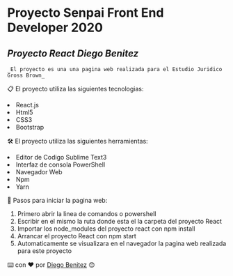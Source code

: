 # Proyecto Senpai Front End Developer 2020
## <i>Proyecto React Diego Benitez</i>
```
_El proyecto es una una pagina web realizada para el Estudio Juridico Gross Brown_

```

📋 El proyecto utiliza las siguientes tecnologias:

<li>React.js</li> 
<li>Html5</li> 
<li>CSS3</li>  
<li>Bootstrap</li>

🛠️ El proyecto utiliza las siguientes herramientas:

<li>Editor de Codigo Sublime Text3</li> 
<li>Interfaz de consola PowerShell</li> 
<li>Navegador Web</li>  
<li>Npm</li>
<li>Yarn</li>

🔧 Pasos para iniciar la pagina web: 

<ol>
  <li>Primero abrir la linea de comandos o powershell</li>
  <li>Escribir en el mismo la ruta donde esta el la carpeta del proyecto React</li>
  <li>Importar los node_modules del proyecto react con npm install</li>
  <li>Arrancar el proyecto React con npm start</li>
  <li>Automaticamente se visualizara en el navegador la pagina web realizada para este proyecto</li>
</ol> 

⌨️ con ❤️ por [Diego Benitez](https://github.com/andres-1994) 😊

